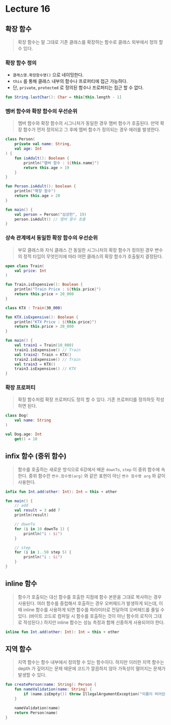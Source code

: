 # Lecture 16

## 확장 함수

> 확장 함수는 말 그대로 기존 클래스를 확장하는 함수로 클래스 외부에서 정의 할 수 있다.

### 확장 함수 정의

- `클래스명.확장함수명()` 으로 네이밍한다.
- `this` 를 통해 클래스 내부의 함수나 프로퍼티에 접근 가능하다.
- 단, `private`, `protected` 로 정의된 함수나 프로퍼티는 접근 할 수 없다.

```kotlin
fun String.lastChar(): Char = this[this.length - 1]
```

### 멤버 함수와 확장 함수의 우선순위

> 멤버 함수와 확장 함수의 시그니처가 동일한 경우 멤버 함수가 호출된다.
> 만약 확장 함수가 먼저 정의되고 그 후에 멤버 함수가 정의되는 경우 에러를 발생한다.

```kotlin
class Person(
    private val name: String,
    val age: Int
) {
    fun isAdult(): Boolean {
        println("멤버 함수 : ${this.name}")
        return this.age > 19
    }
}

fun Person.isAdult(): boolean {
    println("확장 함수")
    return this.age > 20
}

fun main() {
    val person = Person("심성헌", 19)
    person.isAdult() // 멤버 함수 호출
}
```

### 상속 관계에서 동일한 확장 함수의 우선순위

> 부모 클래스와 자식 클래스 간 동일한 시그니처의 확장 함수가 정의된 경우
> 변수의 정적 타입이 무엇인지에 따라 어떤 클래스의 확장 함수가 호출될지 결정된다.

```kotlin
open class Train(
    val price: Int
)

fun Train.isExpensive(): Boolean {
    println("Train Price : ${this.price}")
    return this.price > 20_000
}

class KTX : Train(30_000)

fun KTX.isExpensive(): Boolean {
    println("KTX Price : ${this.price}")
    return this.price > 20_000
}

fun main() {
    val train1 = Train(10_000)
    train1.isExpensive() // Train
    val train2: Train = KTX()
    train2.isExpensive() // Train
    val train3 = KTX()
    train3.isExpensive() // KTX
}
```

### 확장 프로퍼티

> 확장 함수처럼 확장 프로퍼티도 정의 할 수 있다.
> 기존 프로퍼티를 정의하듯 작성하면 된다.

```kotlin
class Dog(
    val name: String
)

val Dog.age: Int
    get() = 10
```

## infix 함수 (중위 함수)

> 함수를 호출하는 새로운 방식으로 6강에서 배운 `downTo`, `step` 이 중위 함수에 속한다.
> 중위 함수란 `변수.함수명(arg)` 와 같은 표현이 아닌 `변수 함수명 arg` 와 같이 사용한다.

```kotlin
infix fun Int.add(other: Int): Int = this + other

fun main() {
    // add
    val result = 3 add 7
    println(result)

    // downTo
    for (i in 10 downTo 1) {
        println("i : $i")
    }

    // step
    for (i in 1..50 step 5) {
        println("i : $i")
    }
}
```

## inline 함수

> 함수가 호출되는 대신 함수를 호출한 지점에 함수 본문을 그대로 복사하는 경우 사용된다.
> 여러 함수를 중첩해서 호출하는 경우 오버헤드가 발생하게 되는데,
> 이 때 inline 함수를 사용하게 되면 함수를 파라미터로 전달하여 오버헤드를 줄일 수 있다.
> (바이트 코드로 컴파일 시 함수를 호출하는 것이 아닌 함수의 로직이 그대로 작성된다.)
> 하지만 inline 함수는 성능 측정과 함께 신중하게 사용되어야 한다.

```kotlin
inline fun Int.add(other: Int): Int = this + other
```

## 지역 함수

> 지역 함수는 함수 내부에서 정의할 수 있는 함수이다.
> 하지만 이러한 지역 함수는 depth 가 깊어지는 문제 때문에 코드가 깔끔하지 않아
> 가독성이 떨어지는 문제가 발생할 수 있다.

```kotlin
fun createPerson(name: String): Person {
    fun nameValidation(name: String) {
        if (name.isEmpty()) throw IllegalArgumentException("이름이 비어있습니다.")
    }

    nameValidation(name)
    return Person(name)
}
```
